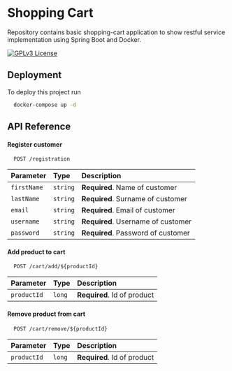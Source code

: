 # Shopping Cart
Repository contains basic shopping-cart application to show restful service implementation using Spring Boot and Docker.

[![GPLv3 License](https://img.shields.io/badge/License-GPL%20v3-yellow.svg)](https://opensource.org/licenses/)

## Deployment

To deploy this project run

```bash
  docker-compose up -d
```

## API Reference

#### Register customer

```http
  POST /registration
```

| Parameter    | Type      | Description                        |
|:-------------|:----------|:-----------------------------------|
| `firstName`  | `string`  | **Required**. Name of customer     |
| `lastName`   | `string`  | **Required**. Surname of customer  |
| `email`      | `string`  | **Required**. Email of customer    |
| `username`   | `string`  | **Required**. Username of customer |
| `password`   | `string`  | **Required**. Password of customer |

#### Add product to cart 

```http
  POST /cart/add/${productId}
```

| Parameter | Type   | Description                 |
| :-------- |:-------|:----------------------------|
| `productId` | `long` | **Required**. Id of product |

#### Remove product from cart

```http
  POST /cart/remove/${productId}
```
| Parameter | Type   | Description                 |
| :-------- |:-------|:----------------------------|
| `productId` | `long` | **Required**. Id of product |